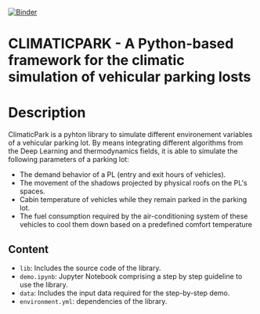 [![Binder](https://mybinder.org/badge_logo.svg)](https://mybinder.org/v2/gh/fterroso/climaticpark/653f1274f2e3162f3ad5486a442ffd1b9f48df53?urlpath=lab%2Ftree%2Fdemo.ipynb)

# CLIMATICPARK - A Python-based framework for the climatic simulation of vehicular parking losts

# Description

ClimaticPark is a pyhton library to simulate different environement variables of a vehicular parking lot. By means integrating different algorithms from the Deep Learning and thermodynamics fields, it is able to simulate the following parameters of a parking lot:

- The demand behavior of a PL (entry and exit hours of vehicles).
- The movement of the shadows projected by physical roofs on the PL's spaces.
- Cabin temperature of vehicles while they remain parked in the parking lot.
- The fuel consumption required by the air-conditioning system of these vehicles to cool them down based on a predefined comfort temperature

## Content

- `lib`: Includes the source code of the library.
- `demo.ipynb`: Jupyter Notebook comprising a step by step guideline to use the library.
- `data`: Includes the input data required for the step-by-step demo.
- `environment.yml`: dependencies of the library.
